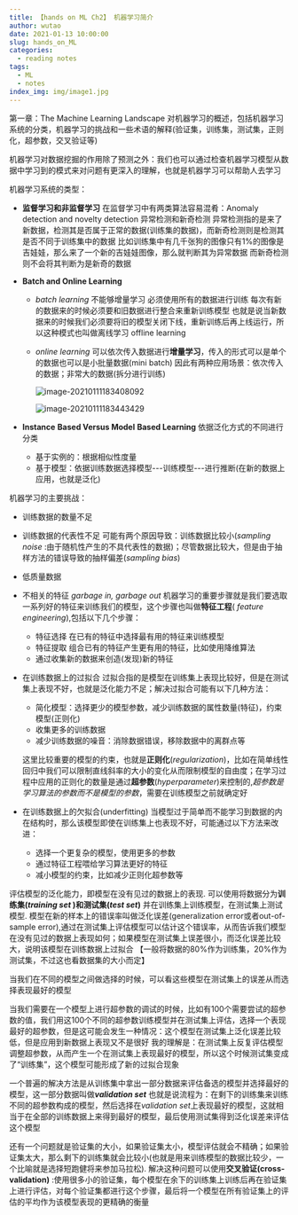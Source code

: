 ```yaml
---
title: 【hands on ML Ch2】 机器学习简介
author: wutao
date: 2021-01-13 10:00:00 
slug: hands_on_ML
categories:
  - reading notes
tags:
  - ML
  - notes
index_img: img/image1.jpg
---
```


第一章：The Machine Learning Landscape
对机器学习的概述，包括机器学习系统的分类，机器学习的挑战和一些术语的解释(验证集，训练集，测试集，正则化，超参数，交叉验证等)


机器学习对数据挖掘的作用除了预测之外：我们也可以通过检查机器学习模型从数据中学习到的模式来对问题有更深入的理解，也就是机器学习可以帮助人去学习

机器学习系统的类型：

- **监督学习和非监督学习** 在监督学习中有两类算法容易混肴：Anomaly detection and novelty detection 异常检测和新奇检测 异常检测指的是来了新数据，检测其是否属于正常的数据(训练集的数据)，而新奇检测则是检测其是否不同于训练集中的数据 比如训练集中有几千张狗的图像只有1%的图像是吉娃娃，那么来了一个新的吉娃娃图像，那么就判断其为异常数据 而新奇检测则不会将其判断为是新奇的数据

- **Batch and Online Learning**  

  - *batch learning* 不能够增量学习 必须使用所有的数据进行训练 每次有新的数据来的时候必须要和旧数据进行整合来重新训练模型 也就是说当新数据来的时候我们必须要将旧的模型关闭下线，重新训练后再上线运行，所以这种模式也叫做离线学习 offline learning

  - *online learning* 可以依次传入数据进行**增量学习**，传入的形式可以是单个的数据也可以是小批量数据(mini batch) 因此有两种应用场景：依次传入的数据；非常大的数据(拆分进行训练)

    ![image-20210111183408092](https://picgo-wutao.oss-cn-shanghai.aliyuncs.com/img/image-20210111183408092.png)

    ![image-20210111183443429](https://picgo-wutao.oss-cn-shanghai.aliyuncs.com/img/image-20210111183443429.png)

- **Instance** **Based Versus Model** **Based Learning**  依据泛化方式的不同进行分类

  - 基于实例的：根据相似性度量
  - 基于模型：依据训练数据选择模型---训练模型---进行推断(在新的数据上应用，也就是泛化)

机器学习的主要挑战：

- 训练数据的数量不足

- 训练数据的代表性不足 可能有两个原因导致：训练数据比较小(*sampling noise* :由于随机性产生的不具代表性的数据)；尽管数据比较大，但是由于抽样方法的错误导致的抽样偏差(*sampling bias*)

- 低质量数据

- 不相关的特征 *garbage in, garbage out* 机器学习的重要步骤就是我们要选取一系列好的特征来训练我们的模型，这个步骤也叫做**特征工程**( *feature engineering*),包括以下几个步骤：

  - 特征选择 在已有的特征中选择最有用的特征来训练模型
  - 特征提取 组合已有的特征产生更有用的特征，比如使用降维算法
  - 通过收集新的数据来创造(发现)新的特征

- 在训练数据上的过拟合 过拟合指的是模型在训练集上表现比较好，但是在测试集上表现不好，也就是泛化能力不足；解决过拟合可能有以下几种方法：

  - 简化模型：选择更少的模型参数，减少训练数据的属性数量(特征)，约束模型(正则化)
  - 收集更多的训练数据
  - 减少训练数据的噪音：消除数据错误，移除数据中的离群点等

  这里比较重要的模型的约束，也就是**正则化**(*regularization*)，比如在简单线性回归中我们可以限制直线斜率的大小的变化从而限制模型的自由度；在学习过程中应用的正则化的数量是通过**超参数**(*hyperparameter*)来控制的,*超参数是学习算法的参数而不是模型的参数*，需要在训练模型之前就确定好

- 在训练数据上的欠拟合(underfitting) 当模型过于简单而不能学习到数据的内在结构时，那么该模型即使在训练集上也表现不好，可能通过以下方法来改进：

  - 选择一个更复杂的模型，使用更多的参数
  - 通过特征工程喂给学习算法更好的特征
  - 减小模型的约束，比如减少正则化超参数等

评估模型的泛化能力，即模型在没有见过的数据上的表现. 可以使用将数据分为**训练集(*training set* )和测试集(*test set*)** 并在训练集上训练模型，在测试集上测试模型. 模型在新的样本上的错误率叫做泛化误差(generalization error或者out-of-sample error),通过在测试集上评估模型可以估计这个错误率，从而告诉我们模型在没有见过的数据上表现如何；如果模型在测试集上误差很小，而泛化误差比较大，说明该模型在训练数据上过拟合 【一般将数据的80%作为训练集，20%作为测试集，不过这也看数据集的大小而定】

当我们在不同的模型之间做选择的时候，可以看这些模型在测试集上的误差从而选择表现最好的模型

当我们需要在一个模型上进行超参数的调试的时候，比如有100个需要尝试的超参数的值，我们用这100个不同的超参数训练模型并在测试集上评估，选择一个表现最好的超参数，但是这可能会发生一种情况：这个模型在测试集上泛化误差比较低，但是应用到新数据上表现又不是很好 我的理解是：在测试集上反复评估模型调整超参数，从而产生一个在测试集上表现最好的模型，所以这个时候测试集变成了“训练集”，这个模型可能形成了新的过拟合现象

一个普遍的解决方法是从训练集中拿出一部分数据来评估备选的模型并选择最好的模型，这一部分数据叫做***validation set*** 也就是说流程为：在剩下的训练集来训练不同的超参数构成的模型，然后选择在*validation set*上表现最好的模型，这就相当于在全部的训练数据上来得到最好的模型，最后使用测试集得到泛化误差来评估这个模型

还有一个问题就是验证集的大小，如果验证集太小，模型评估就会不精确；如果验证集太大，那么剩下的训练集就会比较小(也就是用来训练模型的数据比较少，一个比喻就是选择短跑健将来参加马拉松). 解决这种问题可以使用**交叉验证(cross-validation)** :使用很多小的验证集，每个模型在余下的训练集上训练后再在验证集上进行评估，对每个验证集都进行这个步骤，最后将一个模型在所有验证集上的评估的平均作为该模型表现的更精确的衡量





